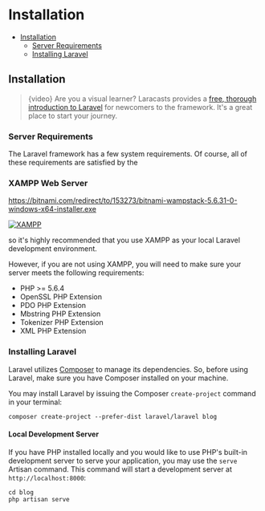 # Installation

- [Installation](#installation)
    - [Server Requirements](#server-requirements)
    - [Installing Laravel](#installing-laravel)

<a name="installation"></a>
## Installation

> {video} Are you a visual learner? Laracasts provides a [free, thorough introduction to Laravel](http://laravelfromscratch.com) for newcomers to the framework. It's a great place to start your journey.

<a name="server-requirements"></a>
### Server Requirements
 
The Laravel framework has a few system requirements. Of course, all of these requirements are satisfied by the

### XAMPP Web Server

https://bitnami.com/redirect/to/153273/bitnami-wampstack-5.6.31-0-windows-x64-installer.exe

[![XAMPP](http://i.imgur.com/KuCYijn.png)](https://bitnami.com/redirect/to/153273/bitnami-wampstack-5.6.31-0-windows-x64-installer.exe)

so it's highly recommended that you use XAMPP as your local Laravel development environment.

However, if you are not using XAMPP, you will need to make sure your server meets the following requirements:

- PHP >= 5.6.4
- OpenSSL PHP Extension
- PDO PHP Extension
- Mbstring PHP Extension
- Tokenizer PHP Extension
- XML PHP Extension

<a name="installing-laravel"></a>
### Installing Laravel

Laravel utilizes [Composer](https://getcomposer.org) to manage its dependencies. So, before using Laravel, make sure you have Composer installed on your machine.

You may install Laravel by issuing the Composer `create-project` command in your terminal:

    composer create-project --prefer-dist laravel/laravel blog

#### Local Development Server

If you have PHP installed locally and you would like to use PHP's built-in development server to serve your application, you may use the `serve` Artisan command. This command will start a development server at `http://localhost:8000`:

    cd blog
    php artisan serve
